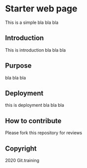 # Starter web page

This is a simple bla bla bla

## Introduction

This is introduction bla bla bla

## Purpose

bla bla bla

## Deployment

this is deployment bla bla bla

## How to contribute

Please fork this repository for reviews

## Copyright
2020 Git.training